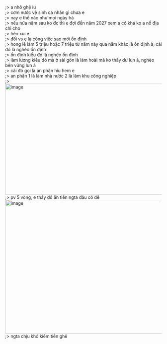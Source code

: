 ;> a nhô ghệ iu<br>
;> cơm nước vệ sinh cá nhân gì chưa e<br>
;> nay e thế nào như mọi ngày hả<br>
;> nếu nửa năm sau ko đc thì e đợi đến năm 2027 xem a có khá ko a nổ địa chỉ cho<br>
;> hên xui e<br>
;> đối vs e là công việc sao mới ổn định<br>
;> hong lẽ làm 5 triệu hoặc 7 triệu từ năm này qua năm khác là ổn định à, cái đó là nghèo ổn định<br>
;> ổn định kiểu đó là nghèo ổn định<br>
;> làm lương kiểu đó mà ở sài gòn là làm hoài mà ko thấy dư lun á, nghèo bền vững lun á<br>
;> cái đó gọi là an phận hỉu hem e<br>
;> an phận 1 là làm nhà nước 2 là làm khu công nghiệp<br>
;> <img width="1001" height="357" alt="image" src="https://github.com/user-attachments/assets/cba001ab-acda-43b7-a230-1e6b06a695a1" /><br>
;> pv 5 vòng, e thấy đó ăn tiền ngta đâu có dễ<br>
<img width="976" height="430" alt="image" src="https://github.com/user-attachments/assets/6f553a88-2e4d-4976-833d-a7f9165c4baf" /><br>
;> ngta chịu khó kiếm tiền ghê
